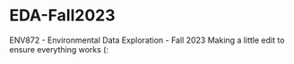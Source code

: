 # EDA-Fall2023
ENV872 - Environmental Data Exploration - Fall 2023
Making a little edit to ensure everything works (:
